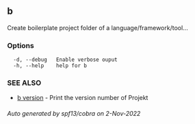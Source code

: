 ## b

Create boilerplate project folder of a language/framework/tool...

### Options

```
  -d, --debug   Enable verbose ouput
  -h, --help    help for b
```

### SEE ALSO

* [b version](b_version.md)	 - Print the version number of Projekt

###### Auto generated by spf13/cobra on 2-Nov-2022
